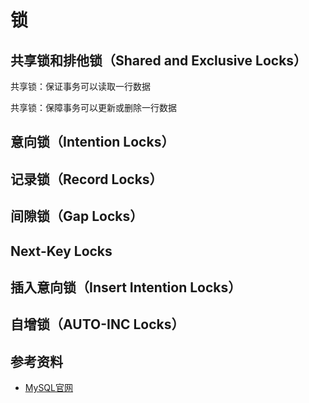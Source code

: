 # 锁

## 共享锁和排他锁（Shared and Exclusive Locks）

共享锁：保证事务可以读取一行数据

共享锁：保障事务可以更新或删除一行数据

## 意向锁（Intention Locks）

## 记录锁（Record Locks）

## 间隙锁（Gap Locks）

## Next-Key Locks

## 插入意向锁（Insert Intention Locks）

## 自增锁（AUTO-INC Locks）


## 参考资料
- [MySQL官网](https://dev.mysql.com/doc/refman/5.7/en/innodb-locking.html)

